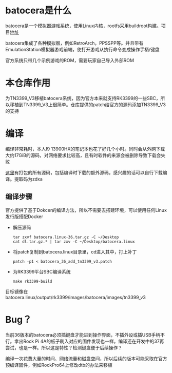 # batocera是什么

batocera是一个模拟器游戏系统，使用Linux内核，rootfs采用buildroot构建。项目[地址](https://github.com/batocera-linux/batocera.linux)

batocera集成了各种模拟器，例如RetroArch，PPSSPP等。并且带有EmulationStation模拟器游戏前端，使打开游戏从执行命令变成操作手柄/键盘

官方系统只带几个示例游戏的ROM，需要玩家自己导入外部ROM

# 本仓库作用

为TN3399_V3移植batocera系统，因为官方本来就支持RK3399的一些SBC，所以移植到TN3399_V3上很简单。仓库提供的patch给官方的源码添加TN3399_V3的支持

# 编译

编译非常耗时，本人I9 13900HX的笔记本也花了好几个小时。同时会从外网下载大约17GiB的源码，对网络要求比较高，且有时软件的来源会被删除导致下载会失败

[这里](https://pan.baidu.com/s/1SVf2VJm_b2v6fLpdQpce8w?pwd=zdxa)有打包的所有源码，包括编译时下载的额外源码，感兴趣的话可以自行下载编译。提取码为zdxa

## 编译步骤

官方提供了基于Dokcer的编译方法，所以不需要去搭建环境，可以使用任何Linux发行版搭配Docker

- 解压源码
  
  ```
  tar zxvf batocera.linux-36.tar.gz -C ~/Desktop
  cat dl.tar.gz.* | tar zxv -C ~/Desktop/batocera.linux
  ```

- 将patch复制到batocera.linux目录里，cd进入其中，打上补丁
  
  ```
  patch -p1 < batocera_36_add_tn3399_v3.patch
  ```

- 为RK3399平台SBC编译系统
  
  ```
  make rk3399-build
  ```

目标镜像在batocera.linux/output/rk3399/images/batocera/images/tn3399_v3

# Bug？

当前36版本的batocera必须插键盘才能进到操作界面，不插外设或插USB手柄不行。拿出Rock Pi 4A的板子刷入对应的固件发现也一样。编译还在开发中的37再尝试，也是一样。所以这是特性？检测键盘便于后续操作？

编译一次花费大量的时间、网络流量和磁盘空间，所以后续的版本可能采取在官方预编译固件，例如RockPro64上修改dtb的办法来移植
